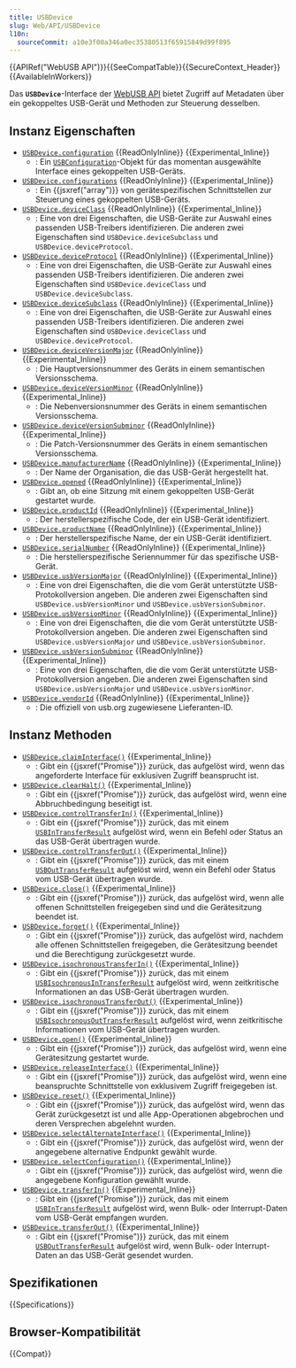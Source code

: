 ```yaml
---
title: USBDevice
slug: Web/API/USBDevice
l10n:
  sourceCommit: a10e3f00a346a0ec35380513f65915849d99f895
---
```


{{APIRef("WebUSB API")}}{{SeeCompatTable}}{{SecureContext_Header}}{{AvailableInWorkers}}

Das **`USBDevice`**-Interface der [WebUSB API](/de/docs/Web/API/WebUSB_API) bietet Zugriff auf Metadaten über ein gekoppeltes USB-Gerät und Methoden zur Steuerung desselben.

## Instanz Eigenschaften

- [`USBDevice.configuration`](/de/docs/Web/API/USBDevice/configuration) {{ReadOnlyInline}} {{Experimental_Inline}}
  - : Ein [`USBConfiguration`](/de/docs/Web/API/USBConfiguration)-Objekt für das momentan ausgewählte Interface eines gekoppelten USB-Geräts.
- [`USBDevice.configurations`](/de/docs/Web/API/USBDevice/configurations) {{ReadOnlyInline}} {{Experimental_Inline}}
  - : Ein {{jsxref("array")}} von gerätespezifischen Schnittstellen zur Steuerung eines gekoppelten USB-Geräts.
- [`USBDevice.deviceClass`](/de/docs/Web/API/USBDevice/deviceClass) {{ReadOnlyInline}} {{Experimental_Inline}}
  - : Eine von drei Eigenschaften, die USB-Geräte zur Auswahl eines passenden USB-Treibers identifizieren. Die anderen zwei Eigenschaften sind `USBDevice.deviceSubclass` und `USBDevice.deviceProtocol`.
- [`USBDevice.deviceProtocol`](/de/docs/Web/API/USBDevice/deviceProtocol) {{ReadOnlyInline}} {{Experimental_Inline}}
  - : Eine von drei Eigenschaften, die USB-Geräte zur Auswahl eines passenden USB-Treibers identifizieren. Die anderen zwei Eigenschaften sind `USBDevice.deviceClass` und `USBDevice.deviceSubclass`.
- [`USBDevice.deviceSubclass`](/de/docs/Web/API/USBDevice/deviceSubclass) {{ReadOnlyInline}} {{Experimental_Inline}}
  - : Eine von drei Eigenschaften, die USB-Geräte zur Auswahl eines passenden USB-Treibers identifizieren. Die anderen zwei Eigenschaften sind `USBDevice.deviceClass` und `USBDevice.deviceProtocol`.
- [`USBDevice.deviceVersionMajor`](/de/docs/Web/API/USBDevice/deviceVersionMajor) {{ReadOnlyInline}} {{Experimental_Inline}}
  - : Die Hauptversionsnummer des Geräts in einem semantischen Versionsschema.
- [`USBDevice.deviceVersionMinor`](/de/docs/Web/API/USBDevice/deviceVersionMinor) {{ReadOnlyInline}} {{Experimental_Inline}}
  - : Die Nebenversionsnummer des Geräts in einem semantischen Versionsschema.
- [`USBDevice.deviceVersionSubminor`](/de/docs/Web/API/USBDevice/deviceVersionSubminor) {{ReadOnlyInline}} {{Experimental_Inline}}
  - : Die Patch-Versionsnummer des Geräts in einem semantischen Versionsschema.
- [`USBDevice.manufacturerName`](/de/docs/Web/API/USBDevice/manufacturerName) {{ReadOnlyInline}} {{Experimental_Inline}}
  - : Der Name der Organisation, die das USB-Gerät hergestellt hat.
- [`USBDevice.opened`](/de/docs/Web/API/USBDevice/opened) {{ReadOnlyInline}} {{Experimental_Inline}}
  - : Gibt an, ob eine Sitzung mit einem gekoppelten USB-Gerät gestartet wurde.
- [`USBDevice.productId`](/de/docs/Web/API/USBDevice/productId) {{ReadOnlyInline}} {{Experimental_Inline}}
  - : Der herstellerspezifische Code, der ein USB-Gerät identifiziert.
- [`USBDevice.productName`](/de/docs/Web/API/USBDevice/productName) {{ReadOnlyInline}} {{Experimental_Inline}}
  - : Der herstellerspezifische Name, der ein USB-Gerät identifiziert.
- [`USBDevice.serialNumber`](/de/docs/Web/API/USBDevice/serialNumber) {{ReadOnlyInline}} {{Experimental_Inline}}
  - : Die herstellerspezifische Seriennummer für das spezifische USB-Gerät.
- [`USBDevice.usbVersionMajor`](/de/docs/Web/API/USBDevice/usbVersionMajor) {{ReadOnlyInline}} {{Experimental_Inline}}
  - : Eine von drei Eigenschaften, die die vom Gerät unterstützte USB-Protokollversion angeben. Die anderen zwei Eigenschaften sind `USBDevice.usbVersionMinor` und `USBDevice.usbVersionSubminor`.
- [`USBDevice.usbVersionMinor`](/de/docs/Web/API/USBDevice/usbVersionMinor) {{ReadOnlyInline}} {{Experimental_Inline}}
  - : Eine von drei Eigenschaften, die die vom Gerät unterstützte USB-Protokollversion angeben. Die anderen zwei Eigenschaften sind `USBDevice.usbVersionMajor` und `USBDevice.usbVersionSubminor`.
- [`USBDevice.usbVersionSubminor`](/de/docs/Web/API/USBDevice/usbVersionSubminor) {{ReadOnlyInline}} {{Experimental_Inline}}
  - : Eine von drei Eigenschaften, die die vom Gerät unterstützte USB-Protokollversion angeben. Die anderen zwei Eigenschaften sind `USBDevice.usbVersionMajor` und `USBDevice.usbVersionMinor`.
- [`USBDevice.vendorId`](/de/docs/Web/API/USBDevice/vendorId) {{ReadOnlyInline}} {{Experimental_Inline}}
  - : Die offiziell von usb.org zugewiesene Lieferanten-ID.

## Instanz Methoden

- [`USBDevice.claimInterface()`](/de/docs/Web/API/USBDevice/claimInterface) {{Experimental_Inline}}
  - : Gibt ein {{jsxref("Promise")}} zurück, das aufgelöst wird, wenn das angeforderte Interface für exklusiven Zugriff beansprucht ist.
- [`USBDevice.clearHalt()`](/de/docs/Web/API/USBDevice/clearHalt) {{Experimental_Inline}}
  - : Gibt ein {{jsxref("Promise")}} zurück, das aufgelöst wird, wenn eine Abbruchbedingung beseitigt ist.
- [`USBDevice.controlTransferIn()`](/de/docs/Web/API/USBDevice/controlTransferIn) {{Experimental_Inline}}
  - : Gibt ein {{jsxref("Promise")}} zurück, das mit einem [`USBInTransferResult`](/de/docs/Web/API/USBInTransferResult) aufgelöst wird, wenn ein Befehl oder Status an das USB-Gerät übertragen wurde.
- [`USBDevice.controlTransferOut()`](/de/docs/Web/API/USBDevice/controlTransferOut) {{Experimental_Inline}}
  - : Gibt ein {{jsxref("Promise")}} zurück, das mit einem [`USBOutTransferResult`](/de/docs/Web/API/USBOutTransferResult) aufgelöst wird, wenn ein Befehl oder Status vom USB-Gerät übertragen wurde.
- [`USBDevice.close()`](/de/docs/Web/API/USBDevice/close) {{Experimental_Inline}}
  - : Gibt ein {{jsxref("Promise")}} zurück, das aufgelöst wird, wenn alle offenen Schnittstellen freigegeben sind und die Gerätesitzung beendet ist.
- [`USBDevice.forget()`](/de/docs/Web/API/USBDevice/forget) {{Experimental_Inline}}
  - : Gibt ein {{jsxref("Promise")}} zurück, das aufgelöst wird, nachdem alle offenen Schnittstellen freigegeben, die Gerätesitzung beendet und die Berechtigung zurückgesetzt wurde.
- [`USBDevice.isochronousTransferIn()`](/de/docs/Web/API/USBDevice/isochronousTransferIn) {{Experimental_Inline}}
  - : Gibt ein {{jsxref("Promise")}} zurück, das mit einem [`USBIsochronousInTransferResult`](/de/docs/Web/API/USBIsochronousInTransferResult) aufgelöst wird, wenn zeitkritische Informationen an das USB-Gerät übertragen wurden.
- [`USBDevice.isochronousTransferOut()`](/de/docs/Web/API/USBDevice/isochronousTransferOut) {{Experimental_Inline}}
  - : Gibt ein {{jsxref("Promise")}} zurück, das mit einem [`USBIsochronousOutTransferResult`](/de/docs/Web/API/USBIsochronousOutTransferResult) aufgelöst wird, wenn zeitkritische Informationen vom USB-Gerät übertragen wurden.
- [`USBDevice.open()`](/de/docs/Web/API/USBDevice/open) {{Experimental_Inline}}
  - : Gibt ein {{jsxref("Promise")}} zurück, das aufgelöst wird, wenn eine Gerätesitzung gestartet wurde.
- [`USBDevice.releaseInterface()`](/de/docs/Web/API/USBDevice/releaseInterface) {{Experimental_Inline}}
  - : Gibt ein {{jsxref("Promise")}} zurück, das aufgelöst wird, wenn eine beanspruchte Schnittstelle von exklusivem Zugriff freigegeben ist.
- [`USBDevice.reset()`](/de/docs/Web/API/USBDevice/reset) {{Experimental_Inline}}
  - : Gibt ein {{jsxref("Promise")}} zurück, das aufgelöst wird, wenn das Gerät zurückgesetzt ist und alle App-Operationen abgebrochen und deren Versprechen abgelehnt wurden.
- [`USBDevice.selectAlternateInterface()`](/de/docs/Web/API/USBDevice/selectAlternateInterface) {{Experimental_Inline}}
  - : Gibt ein {{jsxref("Promise")}} zurück, das aufgelöst wird, wenn der angegebene alternative Endpunkt gewählt wurde.
- [`USBDevice.selectConfiguration()`](/de/docs/Web/API/USBDevice/selectConfiguration) {{Experimental_Inline}}
  - : Gibt ein {{jsxref("Promise")}} zurück, das aufgelöst wird, wenn die angegebene Konfiguration gewählt wurde.
- [`USBDevice.transferIn()`](/de/docs/Web/API/USBDevice/transferIn) {{Experimental_Inline}}
  - : Gibt ein {{jsxref("Promise")}} zurück, das mit einem [`USBInTransferResult`](/de/docs/Web/API/USBInTransferResult) aufgelöst wird, wenn Bulk- oder Interrupt-Daten vom USB-Gerät empfangen wurden.
- [`USBDevice.transferOut()`](/de/docs/Web/API/USBDevice/transferOut) {{Experimental_Inline}}
  - : Gibt ein {{jsxref("Promise")}} zurück, das mit einem [`USBOutTransferResult`](/de/docs/Web/API/USBOutTransferResult) aufgelöst wird, wenn Bulk- oder Interrupt-Daten an das USB-Gerät gesendet wurden.

## Spezifikationen

{{Specifications}}

## Browser-Kompatibilität

{{Compat}}
